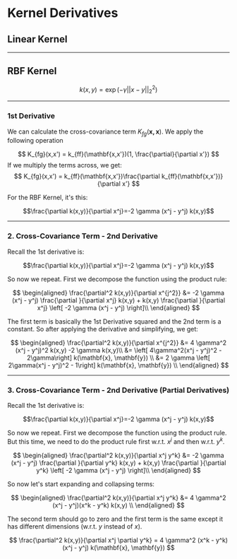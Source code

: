 # Kernel Derivatives

## Linear Kernel


---

## RBF Kernel


$$
k(x,y) = \exp(-\gamma ||x-y||_2^2)
$$

---

### 1st Derivative

We can calculate the cross-covariance term $K_{fg}(\mathbf{x,x})$. We apply the following operation

$$
K_{fg}(x,x') = k_{ff}(\mathbf{x,x'})(1, \frac{\partial}{\partial x'})
$$
If we multiply the terms across, we get:
$$
K_{fg}(x,x') = k_{ff}(\mathbf{x,x'})\frac{\partial k_{ff}(\mathbf{x,x'})}{\partial x'}
$$

For the RBF Kernel, it's this:

$$\frac{\partial k(x,y)}{\partial x^j}=-2 \gamma (x^j - y^j) k(x,y)$$

---

### 2. Cross-Covariance Term - 2nd Derivative

Recall the 1st derivative is:

$$\frac{\partial k(x,y)}{\partial x^j}=-2 \gamma (x^j - y^j) k(x,y)$$

So now we repeat. First we decompose the function using the product rule:


$$
\begin{aligned}
\frac{\partial^2 k(x,y)}{\partial x^{j^2}} &=
-2 \gamma (x^j - y^j) \frac{\partial }{\partial x^j} k(x,y) + k(x,y) \frac{\partial }{\partial x^j} \left[ -2 \gamma (x^j - y^j) \right]\\
\end{aligned}
$$

The first term is basically the 1st Derivative squared and the 2nd term is a constant. So after applying the derivative and simplifying, we get:

$$
\begin{aligned}
\frac{\partial^2 k(x,y)}{\partial x^{j^2}} &=
4 \gamma^2 (x^j - y^j)^2 k(x,y) -2 \gamma k(x,y)\\
&=
\left[ 4\gamma^2(x^j - y^j)^2 - 2\gamma\right] k(\mathbf{x}, \mathbf{y}) \\
&=
2 \gamma \left[ 2\gamma(x^j - y^j)^2 - 1\right] k(\mathbf{x}, \mathbf{y}) \\
\end{aligned}
$$

---

### 3. Cross-Covariance Term - 2nd Derivative (Partial Derivatives)

Recall the 1st derivative is:

$$\frac{\partial k(x,y)}{\partial x^j}=-2 \gamma (x^j - y^j) k(x,y)$$

So now we repeat. First we decompose the function using the product rule. But this time, we need to do the product rule first w.r.t. $x^j$ and then w.r.t. $y^k$.

$$
\begin{aligned}
\frac{\partial^2 k(x,y)}{\partial x^j y^k} &=
-2 \gamma (x^j - y^j) \frac{\partial }{\partial y^k} k(x,y) + k(x,y) \frac{\partial }{\partial y^k} \left[ -2 \gamma (x^j - y^j) \right]\\
\end{aligned}
$$

So now let's start expanding and collapsing terms:

$$
\begin{aligned}
\frac{\partial^2 k(x,y)}{\partial x^j y^k} &=
4 \gamma^2 (x^j - y^j)(x^k - y^k) k(x,y) \\
\end{aligned}
$$

The second term should go to zero and the first term is the same except it has different dimensions (w.r.t. $y$ instead of $x$).

$$
\frac{\partial^2 k(x,y)}{\partial x^j \partial y^k} =
4 \gamma^2 (x^k - y^k)(x^j - y^j) k(\mathbf{x}, \mathbf{y})
$$